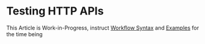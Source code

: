 # Testing HTTP APIs

This Article is Work-in-Progress, instruct [Workflow Syntax](/reference/workflow-syntax) and [Examples](/reference/examples) for the time being
